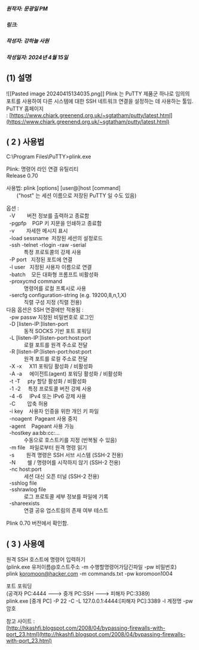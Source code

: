 ##### 원작자: 문광일 PM
##### 링크: 
##### 작성자: 강하늘 사원
##### 작성일자: 2024년 4월 15일 


## (1) 설명

![[Pasted image 20240415134035.png]]
Plink 는 PuTTY 제품군 하나로 임의의 포트를 사용하여 다른 시스템에 대한 SSH 네트워크 연결을 설정하는 데 사용하는 툴임.  
PuTTY 홈페이지 : [https://www.chiark.greenend.org.uk/~sgtatham/putty/latest.html](https://www.chiark.greenend.org.uk/~sgtatham/putty/latest.html)  
  
  
  
## **( 2 ) 사용법**  
  
C:\Program Files\PuTTY>plink.exe  
  
Plink: 명령어 라인 연결 유틸리티  
Release 0.70  
  
사용법: plink [options] [user@]host [command]  
       ("host" 는 세션 이름으로 저장된 PuTTY 일 수도 있음)  
  
옵션 :  
  -V        버전 정보를 출력하고 종료함  
  -pgpfp    PGP 키 지문을 인쇄하고 종료함  
  -v        자세한 메시지 표시  
  -load sessname  저장된 세션의 설정로드  
  -ssh -telnet -rlogin -raw -serial  
            특정 프로토콜의 강제 사용  
  -P port   지정된 포트에 연결  
  -l user   지정된 사용자 이름으로 연결  
  -batch    모든 대화형 프롬프트 비활성화  
  -proxycmd command  
            명령어를 로컬 프록시로 사용  
  -sercfg configuration-string (e.g. 19200,8,n,1,X)  
            직렬 구성 지정 (직렬 전용)  
다음 옵션은 SSH 연결에만 적용됨 :   
  -pw passw 지정된 비밀번호로 로그인  
  -D [listen-IP:]listen-port  
            동적 SOCKS 기반 포트 포워딩  
  -L [listen-IP:]listen-port:host:port  
            로컬 포트를 원격 주소로 전달  
  -R [listen-IP:]listen-port:host:port  
            원격 포트를 로컬 주소로 전달  
  -X -x     X11 포워딩 활성화 / 비활성화  
  -A -a     에이전트(agent) 포워딩 활성화 / 비활성화  
  -t -T     pty 할당 활성화 / 비활성화  
  -1 -2     특정 프로토콜 버전 강제 사용  
  -4 -6     IPv4 또는 IPv6 강제 사용  
  -C        압축 허용  
  -i key    사용자 인증을 위한 개인 키 파일  
  -noagent  Pageant 사용 중지  
  -agent    Pageant 사용 가능  
  -hostkey aa:bb:cc:...  
            수동으로 호스트키를 지정 (반복될 수 있음)  
  -m file   파일로부터 원격 명령 읽기  
  -s        원격 명령은 SSH 서브 시스템 (SSH-2 전용)  
  -N        쉘 / 명령어를 시작하지 않기 (SSH-2 전용)  
  -nc host:port  
            세션 대신 오픈 터널 (SSH-2 전용)  
  -sshlog file  
  -sshrawlog file  
            로그 프로토콜 세부 정보를 파일에 기록  
  -shareexists  
            연결 공유 업스트림의 존재 여부 테스트  
  
Plink 0.70 버전에서 확인함.  
  
## **( 3 ) 사용예**  
  
원격 SSH 호스트에 명령어 입력하기  
(plink.exe 유저이름@호스트주소 -m 수행할명령어가담긴파일 -pw 비밀번호)  
plink koromoon@hacker.com -m commands.txt -pw koromoon1004  
  
포트 포워딩  
(공격자 PC:4444 ---> 중개 PC:SSH ---> 피해자 PC:3389)  
plink.exe [중개 PC] -P 22 -C -L 127.0.0.1:4444:[피해자 PC]:3389 -l 계정명 -pw 암호  

참고 사이트 :   
[http://hkashfi.blogspot.com/2008/04/bypassing-firewalls-with-port_23.html](http://hkashfi.blogspot.com/2008/04/bypassing-firewalls-with-port_23.html)